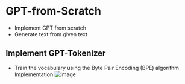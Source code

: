 # GPT-from-Scratch
- Implement GPT from scratch
- Generate text from given text
## Implement GPT-Tokenizer
- Train the vocabulary using the Byte Pair Encoding (BPE) algorithm Implementation 
![image](https://github.com/user-attachments/assets/283660cb-6743-4030-9394-1e94da0f8d15)
